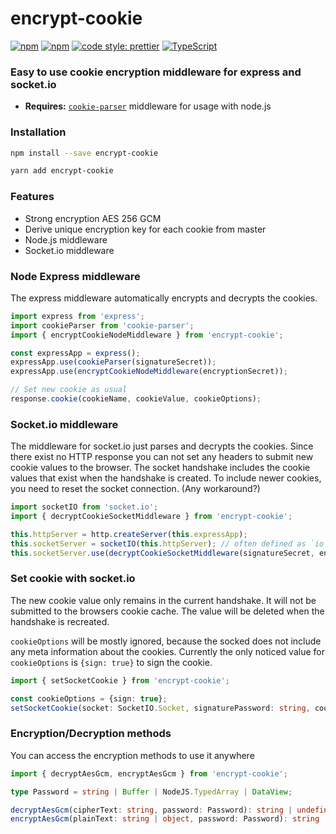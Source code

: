 # encrypt-cookie
[![npm](https://img.shields.io/npm/v/encrypt-cookie.svg)](https://www.npmjs.com/package/encrypt-cookie)
[![npm](https://img.shields.io/npm/dm/encrypt-cookie.svg)](https://www.npmjs.com/package/encrypt-cookie)
[![code style: prettier](https://img.shields.io/badge/code_style-prettier-ff69b4.svg)](https://github.com/prettier/prettier)
[![TypeScript](https://badges.frapsoft.com/typescript/code/typescript.png?v=101)](https://www.typescriptlang.org/)
### Easy to use cookie encryption middleware for express and socket.io
- **Requires:** [`cookie-parser`](https://www.npmjs.com/package/cookie-parser) middleware for usage with node.js

### Installation
```sh
npm install --save encrypt-cookie
```
```sh
yarn add encrypt-cookie
```


### Features
- Strong encryption AES 256 GCM
- Derive unique encryption key for each cookie from master
- Node.js middleware
- Socket.io middleware

### Node Express middleware
The express middleware automatically encrypts and decrypts the cookies.

```js
import express from 'express';
import cookieParser from 'cookie-parser';
import { encryptCookieNodeMiddleware } from 'encrypt-cookie';

const expressApp = express();
expressApp.use(cookieParser(signatureSecret));
expressApp.use(encryptCookieNodeMiddleware(encryptionSecret));

// Set new cookie as usual
response.cookie(cookieName, cookieValue, cookieOptions);
```

### Socket.io middleware
The middleware for socket.io just parses and decrypts the cookies. 
Since there exist no HTTP response you can not set any headers to submit
new cookie values to the browser. The socket handshake includes the cookie
values that exist when the handshake is created. To include newer cookies,
you need to reset the socket connection. (Any workaround?)
```js
import socketIO from 'socket.io';
import { decryptCookieSocketMiddleware } from 'encrypt-cookie';

this.httpServer = http.createServer(this.expressApp);
this.socketServer = socketIO(this.httpServer); // often defined as `io`
this.socketServer.use(decryptCookieSocketMiddleware(signatureSecret, encryptionSecret));


```
### Set cookie with socket.io
The new cookie value only remains in the current handshake. 
It will not be submitted to the browsers cookie cache. The value will be deleted
when the handshake is recreated.

`cookieOptions` will be mostly ignored, because the socked does not include any meta
information about the cookies. Currently the only noticed value for 
`cookieOptions` is `{sign: true}` to sign the cookie.
```ts
import { setSocketCookie } from 'encrypt-cookie';

const cookieOptions = {sign: true};
setSocketCookie(socket: SocketIO.Socket, signaturePassword: string, cookieName: string, cookieValue: any, cookieOptions: express.CookieOptions): void
```

### Encryption/Decryption methods
You can access the encryption methods to use it anywhere
```ts
import { decryptAesGcm, encryptAesGcm } from 'encrypt-cookie';

type Password = string | Buffer | NodeJS.TypedArray | DataView;

decryptAesGcm(cipherText: string, password: Password): string | undefined
encryptAesGcm(plainText: string | object, password: Password): string | undefined

```

